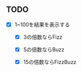 TODO
------
- [x] 1~100を結果を表示する

    - [x] 3の倍数ならFizz

    - [x] 5の倍数ならBuzz

    - [x] 15の倍数ならFizzBuzz
